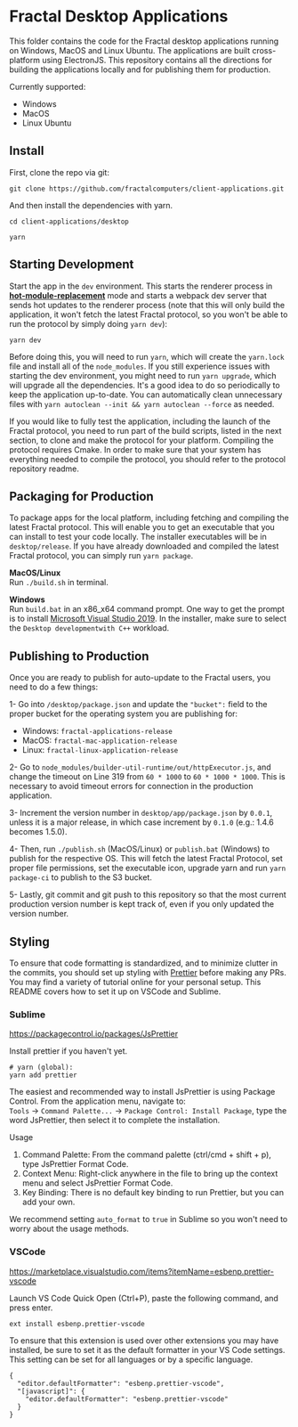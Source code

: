 # Fractal Desktop Applications

This folder contains the code for the Fractal desktop applications running on Windows, MacOS and Linux Ubuntu. The applications are built cross-platform using ElectronJS. This repository contains all the directions for building the applications locally and for publishing them for production.

Currently supported:

-   Windows
-   MacOS
-   Linux Ubuntu

## Install

First, clone the repo via git:

`git clone https://github.com/fractalcomputers/client-applications.git`

And then install the dependencies with yarn.

`cd client-applications/desktop`

`yarn`

## Starting Development

Start the app in the `dev` environment. This starts the renderer process in [**hot-module-replacement**](https://webpack.js.org/guides/hmr-react/) mode and starts a webpack dev server that sends hot updates to the renderer process (note that this will only build the application, it won't fetch the latest Fractal protocol, so you won't be able to run the protocol by simply doing `yarn dev`):

`yarn dev`

Before doing this, you will need to run `yarn`, which will create the `yarn.lock` file and install all of the `node_modules`. If you still experience issues with starting the dev environment, you might need to run `yarn upgrade`, which will upgrade all the dependencies. It's a good idea to do so periodically to keep the application up-to-date. You can automatically clean unnecessary files with `yarn autoclean --init && yarn autoclean --force` as needed.

If you would like to fully test the application, including the launch of the Fractal protocol, you need to run part of the build scripts, listed in the next section, to clone and make the protocol for your platform. Compiling the protocol requires Cmake. In order to make sure that your system has everything needed to compile the protocol, you should refer to the protocol repository readme.

## Packaging for Production

To package apps for the local platform, including fetching and compiling the latest Fractal protocol. This will enable you to get an executable that you can install to test your code locally. The installer executables will be in `desktop/release`. If you have already downloaded and compiled the latest Fractal protocol, you can simply run `yarn package`. 

**MacOS/Linux**  
Run `./build.sh` in terminal.

**Windows**  
Run `build.bat` in an x86_x64 command prompt. One way to get the prompt is to install [Microsoft Visual Studio 2019](https://visualstudio.microsoft.com/downloads/). In the installer, make sure to select the `Desktop developmentwith C++` workload.

## Publishing to Production

Once you are ready to publish for auto-update to the Fractal users, you need to do a few things:

1- Go into `/desktop/package.json` and update the `"bucket":` field to the proper bucket for the operating system you are publishing for:

-   Windows: `fractal-applications-release`
-   MacOS: `fractal-mac-application-release`
-   Linux: `fractal-linux-application-release`

2- Go to `node_modules/builder-util-runtime/out/httpExecutor.js`, and change the timeout on Line 319 from `60 * 1000` to `60 * 1000 * 1000`. This is necessary to avoid timeout errors for connection in the production application.

3- Increment the version number in `desktop/app/package.json` by `0.0.1`, unless it is a major release, in which case increment by `0.1.0` (e.g.: 1.4.6 becomes 1.5.0).

4- Then, run `./publish.sh` (MacOS/Linux) or `publish.bat` (Windows) to publish for the respective OS. This will fetch the latest Fractal Protocol, set proper file permissions, set the executable icon, upgrade yarn and run `yarn package-ci` to publish to the S3 bucket.

5- Lastly, git commit and git push to this repository so that the most current production version number is kept track of, even if you only updated the version number.

## Styling

To ensure that code formatting is standardized, and to minimize clutter in the commits, you should set up styling with [Prettier](https://prettier.io/) before making any PRs. You may find a variety of tutorial online for your personal setup. This README covers how to set it up on VSCode and Sublime.

### Sublime

https://packagecontrol.io/packages/JsPrettier

Install prettier if you haven't yet.

```
# yarn (global):
yarn add prettier
```

The easiest and recommended way to install Js​Prettier is using Package Control. From the application menu, navigate to:  
`Tools` -> `Command Palette...` -> `Package Control: Install Package`, type the word JsPrettier, then select it to complete the installation.

Usage

1. Command Palette: From the command palette (ctrl/cmd + shift + p), type JsPrettier Format Code.
2. Context Menu: Right-click anywhere in the file to bring up the context menu and select JsPrettier Format Code.
3. Key Binding: There is no default key binding to run Prettier, but you can add your own.

We recommend setting `auto_format` to `true` in Sublime so you won't need to worry about the usage methods.

### VSCode

https://marketplace.visualstudio.com/items?itemName=esbenp.prettier-vscode

Launch VS Code Quick Open (Ctrl+P), paste the following command, and press enter.

```
ext install esbenp.prettier-vscode
```

To ensure that this extension is used over other extensions you may have installed, be sure to set it as the default formatter in your VS Code settings. This setting can be set for all languages or by a specific language.

```
{
  "editor.defaultFormatter": "esbenp.prettier-vscode",
  "[javascript]": {
    "editor.defaultFormatter": "esbenp.prettier-vscode"
  }
}
```
